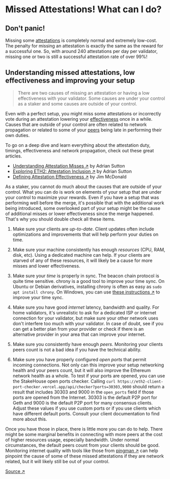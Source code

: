 # Missed Attestations! What can I do?

## Don't panic!

Missing some [attestations](../../staking-glossary#attestation) is completely normal and extremely low-cost. The penalty for missing an attestation is exactly the same as the reward for a successful one. So, with around 240 attestations per day per validator, missing one or two is still a successful attestation rate of over 99%!

## Understanding missed attestations, low effectiveness and improving your setup

> There are two causes of missing an attestation or having a low effectiveness with your validator. Some causes are under your control as a staker and some causes are outside of your control.

Even with a perfect setup, you might miss some attestations or incorrectly vote during an attestation lowering your [effectiveness](../../staking-glossary#effectiveness) once in a while. Causes that are outside of your control are often related to network propagation or related to some of your [peers](../../staking-glossary#peers) being late in performing their own duties.

To go on a deep dive and learn everything about the attestation duty, timings, effectiveness and network propagation, check out these great articles.

- [Understanding Attestation Misses ↗](https://www.symphonious.net/2022/09/25/understanding-attestation-misses/) by Adrian Sutton
- [Exploring ETH2: Attestation Inclusion ↗](https://www.symphonious.net/2020/09/08/exploring-eth2-attestation-inclusion/) by Adrian Sutton
- [Defining Attestation Effectiveness ↗](https://www.attestant.io/posts/defining-attestation-effectiveness/) by Jim McDonald

As a staker, you cannot do much about the causes that are outside of your control. What you can do is work on elements of your setup that are under your control to maximize your rewards. Even if you have a setup that was performing well before the merge, it's possible that with the additional work being introduced, some overlooked part of your setup might be the cause of additional misses or lower effectiveness since the merge happened. That's why you should double check all these items.

1. Make sure your clients are _up-to-date_. Client updates often include optimizations and improvements that will help perform your duties on time.

2. Make sure your machine consistently has enough _resources_ (CPU, RAM, disk, etc). Using a dedicated machine can help. If your clients are starved of any of these resources, it will likely be a cause for more misses and lower effectiveness.

3. Make sure your _time_ is properly in sync. The beacon chain protocol is quite time sensitive. chrony is a good tool to improve your time sync. On Ubuntu or Debian derivatives, installing chrony is often as easy as `sudo apt install chrony`. On Windows, you can use [these instructions ↗](https://www.reddit.com/r/ethstaker/comments/nfca22/an_opiniated_solution_to_improve_time_sync_on/) to improve your time sync.

4. Make sure you have good _internet_ latency, bandwidth and quality. For home validators, it's unrealistic to ask for a dedicated ISP or internet connection for your validator, but make sure your other network uses don't interfere too much with your validator. In case of doubt, see if you can get a better plan from your provider or check if there is an alternative provider in your area that can improve your internet.

5. Make sure you consistently have enough _peers_. Monitoring your clients peers count is not a bad idea if you have the technical ability.

6. Make sure you have properly configured _open ports_ that permit incoming connections. Not only can this improve your setup networking health and your peers count, but it will also improve the Ethereum network health as a whole. To test if your ports are opened, you can use the StakeHouse open ports checker. Calling `curl https://eth2-client-port-checker.vercel.app/api/checker?ports=30303,9000` should return a result that includes 30303 and 9000 in the `open_ports` field if those ports are opened from the Internet. 30303 is the default P2P port for Geth and 9000 is the default P2P port for many consensus clients. Adjust these values if you use custom ports or if you use clients which have different default ports. Consult your client documentation to find more about this.

Once you have those in place, there is little more you can do to help. There might be some marginal benefits in connecting with more peers at the cost of higher resources usage, especially bandwidth. Under normal circumstances, the default peers count from your clients should be good. Monitoring internet quality with tools like those from [pingman ↗](https://pingman.com/) can help pinpoint the cause of some of these missed attestations if they are network related, but it will likely still be out of your control.

[Source ↗](https://www.reddit.com/r/ethstaker/comments/xto0dm/understanding_missed_attestations_understanding/)
